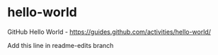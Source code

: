 # hello-world
GitHub Hello World - https://guides.github.com/activities/hello-world/

Add this line in readme-edits branch
